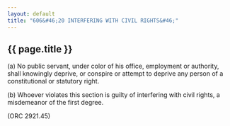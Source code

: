 ```yaml
---
layout: default 
title: "606&#46;20 INTERFERING WITH CIVIL RIGHTS&#46;"
---
```


{{ page.title }}
----------------

​(a) No public servant, under color of his office, employment or
authority, shall knowingly deprive, or conspire or attempt to deprive
any person of a constitutional or statutory right.

​(b) Whoever violates this section is guilty of interfering with civil
rights, a misdemeanor of the first degree.

(ORC 2921.45)
